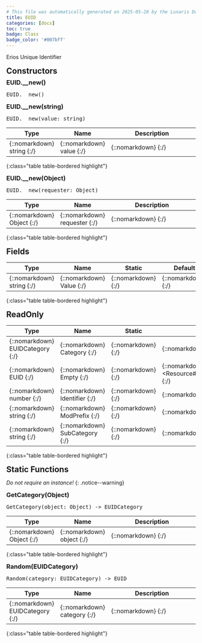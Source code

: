 ```yaml
---
# This file was automatically generated on 2025-05-28 by the Lunaris Documentation Generator
title: EUID
categories: [docs]
toc: true
badge: Class
badge_color: '#007bff'
---
```

<style>
h2 {
    margin-top: 1rem;
    margin-bottom: 0.5rem;
    padding: 0;
}

h3 {
    margin-top: 0.25rem;
    margin-bottom: 0.25rem;
}

.notice--warning {
    margin-top: 0.25rem !important;
    margin-bottom: 1rem !important;
}
table {width: 100%; }
td {width: 1px; }
td:last-child {width: 100%; }
#main {max-width: 1500px !important;}
</style>
            
Erios Unique Identifier

## Constructors
### EUID.__new()
<div class ="highlighter-rouge">
<div class ="highlight">
<pre class ="highlight">
<span class='nf'>EUID.__new</span>()
</pre>
</div>
</div>

### EUID.__new(string)
<div class ="highlighter-rouge">
<div class ="highlight">
<pre class ="highlight">
<span class='nf'>EUID.__new</span>(<span class='o'>value</span>: <span class='kt'>string</span>)
</pre>
</div>
</div>

| Type | Name | Description
| --- | --- | --- |
| {::nomarkdown} <span class='kt'>string</span> {:/} | {::nomarkdown} <span class='o'>value</span> {:/} | {::nomarkdown} <span class='c'></span> {:/} |
{:class="table table-bordered highlight"}

### EUID.__new(Object)
<div class ="highlighter-rouge">
<div class ="highlight">
<pre class ="highlight">
<span class='nf'>EUID.__new</span>(<span class='o'>requester</span>: <span class='kt'>Object</span>)
</pre>
</div>
</div>

| Type | Name | Description
| --- | --- | --- |
| {::nomarkdown} <span class='kt'>Object</span> {:/} | {::nomarkdown} <span class='o'>requester</span> {:/} | {::nomarkdown} <span class='c'></span> {:/} |
{:class="table table-bordered highlight"}

## Fields

| Type | Name | Static | Default | Description |
| --- | --- | --- | --- | --- |
| {::nomarkdown} <span class='kt'>string</span> {:/} | {::nomarkdown} <span class='o'>Value</span> {:/} | {::nomarkdown}   {:/} | {::nomarkdown}  {:/} | {::nomarkdown} <span class='c'></span> {:/} |
{:class="table table-bordered highlight"}

## ReadOnly

| Type | Name | Static | Default | Description |
| --- | --- | --- | --- | --- |
| {::nomarkdown} <span class='kt'>EUIDCategory</span> {:/} | {::nomarkdown} <span class='nf'>Category</span> {:/} | {::nomarkdown}   {:/} | {::nomarkdown}  {:/} | {::nomarkdown} <span class='c'></span> {:/} |
| {::nomarkdown} <span class='kt'>EUID</span> {:/} | {::nomarkdown} <span class='nf'>Empty</span> {:/} | {::nomarkdown} <i class ='fas fa-check'></i>  {:/} | {::nomarkdown} <Resource#-9223371803466919062> {:/} | {::nomarkdown} <span class='c'></span> {:/} |
| {::nomarkdown} <span class='kt'>number</span> {:/} | {::nomarkdown} <span class='nf'>Identifier</span> {:/} | {::nomarkdown}   {:/} | {::nomarkdown}  {:/} | {::nomarkdown} <span class='c'></span> {:/} |
| {::nomarkdown} <span class='kt'>string</span> {:/} | {::nomarkdown} <span class='nf'>ModPrefix</span> {:/} | {::nomarkdown}   {:/} | {::nomarkdown}  {:/} | {::nomarkdown} <span class='c'></span> {:/} |
| {::nomarkdown} <span class='kt'>string</span> {:/} | {::nomarkdown} <span class='nf'>SubCategory</span> {:/} | {::nomarkdown}   {:/} | {::nomarkdown}  {:/} | {::nomarkdown} <span class='c'></span> {:/} |
{:class="table table-bordered highlight"}

## Static Functions
*Do not require an instance!*
{: .notice--warning}

### GetCategory(Object)
<div class ="highlighter-rouge">
<div class ="highlight">
<pre class ="highlight">
<span class='nf'>GetCategory</span>(<span class='o'>object</span>: <span class='kt'>Object</span>) -> <span class='kt'>EUIDCategory</span>
</pre>
</div>
</div>

| Type | Name | Description
| --- | --- | --- |
| {::nomarkdown} <span class='kt'>Object</span> {:/} | {::nomarkdown} <span class='o'>object</span> {:/} | {::nomarkdown} <span class='c'></span> {:/} |
{:class="table table-bordered highlight"}

### Random(EUIDCategory)
<div class ="highlighter-rouge">
<div class ="highlight">
<pre class ="highlight">
<span class='nf'>Random</span>(<span class='o'>category</span>: <span class='kt'>EUIDCategory</span>) -> <span class='kt'>EUID</span>
</pre>
</div>
</div>

| Type | Name | Description
| --- | --- | --- |
| {::nomarkdown} <span class='kt'>EUIDCategory</span> {:/} | {::nomarkdown} <span class='o'>category</span> {:/} | {::nomarkdown} <span class='c'></span> {:/} |
{:class="table table-bordered highlight"}

